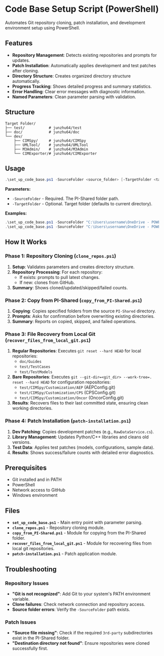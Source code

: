 # Code Base Setup Script (PowerShell)

Automates Git repository cloning, patch installation, and development environment setup using PowerShell.

## Features

- **Repository Management**: Detects existing repositories and prompts for updates.
- **Patch Installation**: Automatically applies development and test patches after cloning.
- **Directory Structure**: Creates organized directory structure automatically.
- **Progress Tracking**: Shows detailed progress and summary statistics.
- **Error Handling**: Clear error messages with diagnostic information.
- **Named Parameters**: Clean parameter parsing with validation.

## Structure

```
Target Folder/
├── test/           # junzhu64/test
├── doc/            # junzhu64/doc
└── dev/
    ├── CIMSpy/     # junzhu64/CIMSpy
    ├── UMLTool/    # junzhu64/UMLTool
    ├── M3Admin/    # junzhu64/M3Admin
    └── CIMExporter/# junzhu64/CIMExporter
```

## Usage

```powershell
.\set_up_code_base.ps1 -SourceFolder <source_folder> [-TargetFolder <target_folder>]
```

**Parameters:**
- `-SourceFolder` - Required. The PI-Shared folder path.
- `-TargetFolder` - Optional. Target folder (defaults to current directory).

**Examples:**
```powershell
.\set_up_code_base.ps1 -SourceFolder "C:\Users\username\OneDrive - POWER INFO LLC\PI-Shared"
.\set_up_code_base.ps1 -SourceFolder "C:\Users\username\OneDrive - POWER INFO LLC\PI-Shared" -TargetFolder "D:\projects"
```

## How It Works

### Phase 1: Repository Cloning (`clone_repos.ps1`)
1. **Setup**: Validates parameters and creates directory structure.
2. **Repository Processing**: For each repository:
   - If exists: prompts to pull latest changes.
   - If new: clones from GitHub.
3. **Summary**: Shows cloned/updated/skipped/failed counts.

### Phase 2: Copy from PI-Shared (`copy_from_PI-Shared.ps1`)
1. **Copying**: Copies specified folders from the source `PI-Shared` directory.
2. **Prompts**: Asks for confirmation before overwriting existing directories.
3. **Summary**: Reports on copied, skipped, and failed operations.

### Phase 3: File Recovery from Local Git (`recover_files_from_local_git.ps1`)
1. **Regular Repositories**: Executes `git reset --hard HEAD` for local repositories:
   - `doc/Guides`
   - `test/TestCases`
   - `test/TestModels`
2. **Bare Repositories**: Executes `git --git-dir=<git_dir> --work-tree=. reset --hard HEAD` for configuration repositories:
   - `test/CIMSpy/Customization/AEP` (AEPConfig.git)
   - `test/CIMSpy/Customization/CPS` (CPSConfig.git)
   - `test/CIMSpy/Customization/Oncor` (OncorConfig.git)
3. **Results**: Recovers files to their last committed state, ensuring clean working directories.

### Phase 4: Patch Installation (`patch-installation.ps1`)
1. **Dev Patching**: Copies development patches (e.g., `RawDataService.cs`).
2. **Library Management**: Updates Python/C++ libraries and cleans old versions.
3. **Test Data**: Applies test patches (models, configurations, sample data).
4. **Results**: Shows success/failure counts with detailed error diagnostics.

## Prerequisites

- Git installed and in PATH
- PowerShell
- Network access to GitHub
- Windows environment

## Files

- **`set_up_code_base.ps1`** - Main entry point with parameter parsing.
- **`clone_repos.ps1`** - Repository cloning module.
- **`copy_from_PI-Shared.ps1`** - Module for copying from the PI-Shared folder.
- **`recover_files_from_local_git.ps1`** - Module for recovering files from local git repositories.
- **`patch-installation.ps1`** - Patch application module.

## Troubleshooting

### Repository Issues
- **"Git is not recognized"**: Add Git to your system's PATH environment variable.
- **Clone failures**: Check network connection and repository access.
- **Source folder errors**: Verify the `-SourceFolder` path exists.

### Patch Issues
- **"Source file missing"**: Check if the required `3rd-party` subdirectories exist in the PI-Shared folder.
- **"Destination directory not found"**: Ensure repositories were cloned successfully first.
